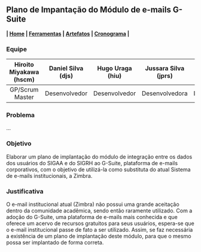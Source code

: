 ## Plano de Impantação do Módulo de e-mails G-Suite

**| [Home](https://github.com/jussararodrigues/testes-4-periodo/tree/master/plano-implantacao-gsuite) | 
[Ferramentas](https://github.com/jussararodrigues/testes-4-periodo/blob/master/plano-implantacao-gsuite/pages/Ferramentas.md) | 
[Artefatos](https://github.com/jussararodrigues/testes-4-periodo/blob/master/plano-implantacao-gsuite/pages/Artefatos.md) | 
[Cronograma](https://github.com/jussararodrigues/testes-4-periodo/blob/master/plano-implantacao-gsuite/pages/Cronograma.md) |**

### Equipe
|Hiroito Miyakawa (hscm)| Daniel Silva (djs) | Hugo Uraga (hiu) | Jussara Silva (jprs) | Myllena Almeida (mrma2) | Myllena Alves (mal4) |
|:-------:|:-------:|:-------:|:-------:|:-------:|:-------:|
| GP/Scrum Master | Desenvolvedor| Desenvolvedor | Desenvolvedora | Desenvolvedora | Desenvolvedora |

### Problema
...

### Objetivo
Elaborar um plano de implantação do módulo de integração entre os dados dos usuários do SIGAA e do SIGRH ao G-Suite, plataforma de e-mails corporativos, com o objetivo de utilizá-la como substituta do atual Sistema de e-mails institucionais, a Zimbra.

### Justificativa
O e-mail institucional atual (Zimbra) não possui uma grande aceitação dentro da comunidade acadêmica, sendo então raramente utilizado. Com a adoção do G-Suite, uma plataforma de e-mails mais conhecida e que oferece um acervo de recursos gratuitos para seus usuários, espera-se que o e-mail institucional passe de fato a ser utilizado. Assim, se faz necessária a existência de um plano de implantação deste módulo, para que o mesmo possa ser implantado de forma correta.
